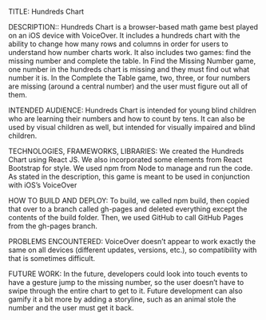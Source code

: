 TITLE:
  Hundreds Chart 

DESCRIPTION::
  Hundreds Chart is a browser-based math game best played on an iOS device with VoiceOver. It  includes a hundreds chart with the ability to change how many rows and columns in order for users to understand how number charts work. It also includes two games: find the missing number and complete the table. In Find the Missing Number game, one number in the hundreds chart is missing and they must find out what number it is. In the Complete the Table game, two, three, or four numbers are missing (around a central number) and the user must figure out all of them.

INTENDED AUDIENCE:
  Hundreds Chart is intended for young blind children who are learning their numbers and how to count by tens. It can also be used by visual children as well, but intended for visually impaired and blind children. 

TECHNOLOGIES, FRAMEWORKS, LIBRARIES:
  We created the Hundreds Chart using React JS. We also incorporated some elements from React Bootstrap for style. We used npm from Node to manage and run the code. As stated in the description, this game is meant to be used in conjunction with iOS’s VoiceOver

HOW TO BUILD AND DEPLOY: 
  To build, we called npm build, then copied that over to a branch called gh-pages and deleted everything except the contents of the build folder. Then, we used GitHub to call GitHub Pages from the gh-pages branch.

PROBLEMS ENCOUNTERED:
  VoiceOver doesn’t appear to work exactly the same on all devices (different updates, versions, etc.), so compatibility with that is sometimes difficult. 

FUTURE WORK: 
  In the future, developers could look into touch events to have a gesture jump to the missing number, so the user doesn’t have to swipe through the entire chart to get to it. Future development can also gamify it a bit more by adding a storyline, such as an animal stole the number and the user must get it back. 
